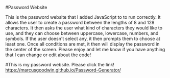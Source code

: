 #Password Website

This is the password website that I added JavaScript to to run correctly. It allows the user to create a password between the lengths of 8 and 128 characters. It then asks the user what kind of characters they would like to use, and they can choose between uppercase, lowercase, numbers, and symbols. If the user doesn't select any, it then prompts them to choose at least one. Once all conditions are met, it then will display the password in the center of the screen. Please enjoy and let me know if you have anything that I can change or edit about the code!

#This is my password website. Please click the link!
https://marcusgoodwin.github.io/Password-Generator/
